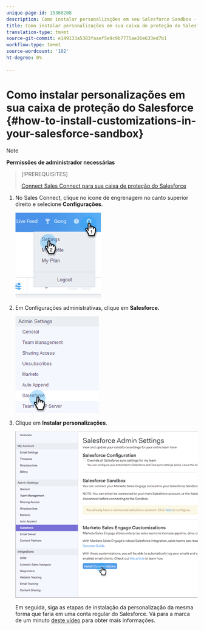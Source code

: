 ```yaml
---
unique-page-id: 15368208
description: Como instalar personalizações em seu Salesforce Sandbox - Documentos do Marketing - Documentação do produto
title: Como instalar personalizações em sua caixa de proteção do Salesforce
translation-type: tm+mt
source-git-commit: e149133a5383faaef5e9c9b7775ae36e633ed7b1
workflow-type: tm+mt
source-wordcount: '102'
ht-degree: 0%

---
```



# Como instalar personalizações em sua caixa de proteção do Salesforce {#how-to-install-customizations-in-your-salesforce-sandbox}

>[!NOTE]
>
>**Permissões de administrador necessárias**

>[!PREREQUISITES]
>
>[Connect Sales Connect para sua caixa de proteção do Salesforce](http://docs.marketo.com/x/DYDq)

1. No Sales Connect, clique no ícone de engrenagem no canto superior direito e selecione **Configurações**.

   ![](assets/one-3.png)

1. Em Configurações administrativas, clique em **Salesforce.**

   ![](assets/two-3.png)

1. Clique em **Instalar personalizações**.

   ![](assets/three-3.png)

   Em seguida, siga as etapas de instalação da personalização da mesma forma que faria em uma conta regular do Salesforce. Vá para a marca de um minuto [deste vídeo](http://docs.marketo.com/display/DOCS/Quick+Start+Videos+and+Tutorials#QuickStartVideosandTutorials-InstallingCustomizationsinSalesforce) para obter mais informações.

